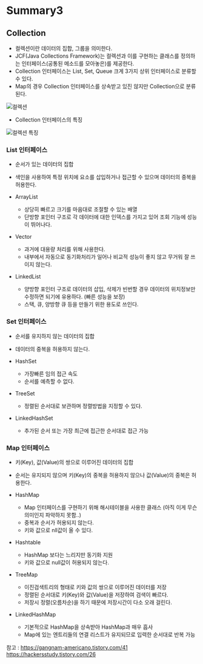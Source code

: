 # Summary3


## Collection
- 컬렉션이란 데이터의 집합, 그룹을 의미한다.
- JCF(Java Collections Framework)는 컬렉션과 이를 구현하는 클래스를 정의하는 인터페이스(공통된 메소드를 모아놓은)를 제공한다.
- Collection 인터페이스는 List, Set, Queue 크게 3가지 상위 인터페이스로 분류할 수 있다.
- Map의 경우 Collection 인터페이스를 상속받고 있진 않지만 Collection으로 분류된다.

![컬렉션](https://user-images.githubusercontent.com/58713853/73814627-f84d6400-4826-11ea-95dc-0de32bd8be6c.PNG)

- Collection 인터페이스의 특징

![컬렉션 특징](https://user-images.githubusercontent.com/58713853/73814690-229f2180-4827-11ea-8cf8-380b98c75a20.PNG)

### List 인터페이스
- 순서가 있는 데이터의 집합
- 색인을 사용하여 특정 위치에 요소를 삽입하거나 접근할 수 있으며 데이터의 중복을 허용한다.

- ArrayList
  - 상당히 빠르고 크기를 마음대로 조절할 수 있는 배열
  - 단방향 포인터 구조로 각 데이터에 대한 인덱스를 가지고 있어 조회 기능에 성능이 뛰어나다.
- Vector
  - 과거에 대용량 처리를 위해 사용한다.
  - 내부에서 자동으로 동기화처리가 일어나 비교적 성능이 좋지 않고 무거워 잘 쓰이지 않는다.
- LinkedList
  - 양방향 포인터 구조로 데이터의 삽입, 삭제가 빈번할 경우 데이터의 위치정보만 수정하면 되기에 유용하다. (빠른 성능을 보장)
  - 스택, 큐, 양방향 큐 등을 만들기 위한 용도로 쓰인다.
  
### Set 인터페이스
- 순서를 유지하지 않는 데이터의 집합
- 데이터의 중복을 허용하지 않는다.

- HashSet
  - 가장빠른 임의 접근 속도
  - 순서를 예측할 수 없다.
- TreeSet
  - 정렬된 순서대로 보관하며 정렬방법을 지정할 수 있다.
- LinkedHashSet
  - 추가된 순서 또는 가장 최근에 접근한 순서대로 접근 가능
  
### Map 인터페이스
- 키(Key), 값(Value)의 쌍으로 이루어진 데이터의 집합
- 순서는 유지되지 않으며 키(Key)의 중복을 허용하지 않으나 값(Value)의 중복은 허용한다.

- HashMap
  - Map 인터페이스를 구현하기 위해 해시테이블을 사용한 클래스 (아직 이게 무슨의미인지 파악하지 못함..)
  - 중복과 순서가 허용되지 않는다.
  - 키와 값으로 nll값이 올 수 있다.
- Hashtable
  - HashMap 보다는 느리지만 동기화 지원
  - 키와 값으로 null값이 허용되지 않는다.
- TreeMap
  - 이진검색트리의 형태로 키와 값의 쌍으로 이루어진 데이터를 저장
  - 정렬된 순서대로 키(Key)와 값(Value)을 저장하여 검색이 빠르다.
  - 저장시 정렬(오름차순)을 하기 때문에 저장시간이 다소 오래 걸린다.
- LinkedHashMap
  - 기본적으로 HashMap을 상속받아 HashMap과 매우 흡사
  - Map에 있는 엔트리들의 연결 리스트가 유지되므로 입력한 순서대로 반복 가능
  
  
참고 : https://gangnam-americano.tistory.com/41 \
https://hackersstudy.tistory.com/26

